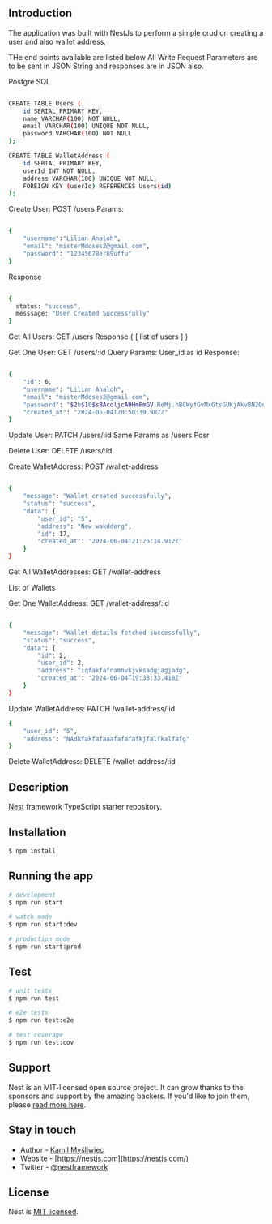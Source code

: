 ## Introduction

The application was built with NestJs to perform a simple crud on creating a user and also wallet address,

THe end points available are listed below
All Write Request Parameters are to be sent in JSON String and responses are in JSON also.

Postgre SQL
```bash

CREATE TABLE Users (
    id SERIAL PRIMARY KEY,
    name VARCHAR(100) NOT NULL,
    email VARCHAR(100) UNIQUE NOT NULL,
    password VARCHAR(100) NOT NULL
);

CREATE TABLE WalletAddress (
    id SERIAL PRIMARY KEY,
    userId INT NOT NULL,
    address VARCHAR(100) UNIQUE NOT NULL,
    FOREIGN KEY (userId) REFERENCES Users(id)
);

```


Create User: POST /users
Params:
```bash

{
    "username":"Lilian Analoh",
    "email": "misterMdoses2@gmail.com",
    "password": "12345678er89uffu"
}
```

Response 
```bash

{
  status: "success",
  messsage: "User Created Successfully"
}
```

Get All Users: GET /users 
Response
{
  [
list of users
  ]
}

Get One User: GET /users/:id
Query Params: User_id as id
Response:
```bash

{
    "id": 6,
    "username": "Lilian Analoh",
    "email": "misterMdoses2@gmail.com",
    "password": "$2b$10$sBAcoljcA0HmFmGV.ReMj.hBCWyfGvMxGtsGUKjAkvBN2QnEoCxg.",
    "created_at": "2024-06-04T20:50:39.987Z"
}
```

Update User: PATCH /users/:id
Same Params as /users Posr

Delete User: DELETE /users/:id


Create WalletAddress: POST /wallet-address
```bash

{
    "message": "Wallet created successfully",
    "status": "success",
    "data": {
        "user_id": "5",
        "address": "New wakdderg",
        "id": 17,
        "created_at": "2024-06-04T21:26:14.912Z"
    }
}
```

Get All WalletAddresses: GET /wallet-address

List of Wallets

Get One WalletAddress: GET /wallet-address/:id
```bash

{
    "message": "Wallet details fetched successfully",
    "status": "success",
    "data": {
        "id": 2,
        "user_id": 2,
        "address": "iqfakfafnamnvkjvksadgjagjadg",
        "created_at": "2024-06-04T19:38:33.418Z"
    }
}
```

Update WalletAddress: PATCH /wallet-address/:id

```bash
{
    "user_id": "5",
    "address": "NAdkfakfafaaafafafafkjfalfkalfafg"
}
```
Delete WalletAddress: DELETE /wallet-address/:id

## Description

[Nest](https://github.com/nestjs/nest) framework TypeScript starter repository.

## Installation

```bash
$ npm install
```

## Running the app

```bash
# development
$ npm run start

# watch mode
$ npm run start:dev

# production mode
$ npm run start:prod
```

## Test

```bash
# unit tests
$ npm run test

# e2e tests
$ npm run test:e2e

# test coverage
$ npm run test:cov
```

## Support

Nest is an MIT-licensed open source project. It can grow thanks to the sponsors and support by the amazing backers. If you'd like to join them, please [read more here](https://docs.nestjs.com/support).

## Stay in touch

- Author - [Kamil Myśliwiec](https://kamilmysliwiec.com)
- Website - [https://nestjs.com](https://nestjs.com/)
- Twitter - [@nestframework](https://twitter.com/nestframework)

## License

Nest is [MIT licensed](LICENSE).
